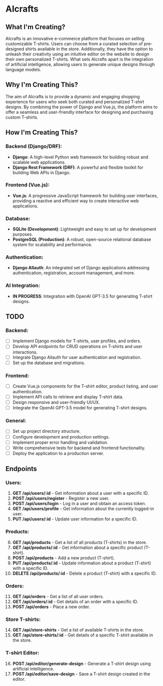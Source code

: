 # AIcrafts

## What I'm Creating?

AIcrafts is an innovative e-commerce platform that focuses on selling customizable T-shirts. Users can choose from a curated selection of pre-designed shirts available in the store. Additionally, they have the option to unleash their creativity using an intuitive editor on the website to design their own personalized T-shirts. What sets AIcrafts apart is the integration of artificial intelligence, allowing users to generate unique designs through language models.

## Why I'm Creating This?

The aim of AIcrafts is to provide a dynamic and engaging shopping experience for users who seek both curated and personalized T-shirt designs. By combining the power of Django and Vue.js, the platform aims to offer a seamless and user-friendly interface for designing and purchasing custom T-shirts.

## How I'm Creating This?

### Backend (Django/DRF):

- **Django**: A high-level Python web framework for building robust and scalable web applications.
- **Django Rest Framework (DRF)**: A powerful and flexible toolkit for building Web APIs in Django.

### Frontend (Vue.js):

- **Vue.js**: A progressive JavaScript framework for building user interfaces, providing a reactive and efficient way to create interactive web applications.

### Database:

- **SQLite (Development)**: Lightweight and easy to set up for development purposes.
- **PostgreSQL (Production)**: A robust, open-source relational database system for scalability and performance.

### Authentication:

- **Django Allauth**: An integrated set of Django applications addressing authentication, registration, account management, and more.

### AI Integration:

- **IN PROGRESS**: Integration with OpenAI GPT-3.5 for generating T-shirt designs.

## TODO

### Backend:

- [ ] Implement Django models for T-shirts, user profiles, and orders.
- [ ] Develop API endpoints for CRUD operations on T-shirts and user interactions.
- [ ] Integrate Django Allauth for user authentication and registration.
- [ ] Set up the database and migrations.

### Frontend:

- [ ] Create Vue.js components for the T-shirt editor, product listing, and user authentication.
- [ ] Implement API calls to retrieve and display T-shirt data.
- [ ] Design responsive and user-friendly UI/UX.
- [ ] Integrate the OpenAI GPT-3.5 model for generating T-shirt designs.

### General:

- [ ] Set up project directory structure.
- [ ] Configure development and production settings.
- [ ] Implement proper error handling and validation.
- [ ] Write comprehensive tests for backend and frontend functionality.
- [ ] Deploy the application to a production server.

## Endpoints

### Users:
1. **GET /api/users/:id** - Get information about a user with a specific ID.
2. **POST /api/users/register** - Register a new user.
3. **POST /api/users/login** - Log in a user and obtain an access token.
4. **GET /api/users/profile** - Get information about the currently logged-in user.
5. **PUT /api/users/:id** - Update user information for a specific ID.

### Products:
6. **GET /api/products** - Get a list of all products (T-shirts) in the store.
7. **GET /api/products/:id** - Get information about a specific product (T-shirt).
8. **POST /api/products** - Add a new product (T-shirt).
9. **PUT /api/products/:id** - Update information about a product (T-shirt) with a specific ID.
10. **DELETE /api/products/:id** - Delete a product (T-shirt) with a specific ID.

### Orders:
11. **GET /api/orders** - Get a list of all user orders.
12. **GET /api/orders/:id** - Get details of an order with a specific ID.
13. **POST /api/orders** - Place a new order.

### Store T-shirts:
14. **GET /api/store-shirts** - Get a list of available T-shirts in the store.
15. **GET /api/store-shirts/:id** - Get details of a specific T-shirt available in the store.

### T-shirt Editor:
16. **POST /api/editor/generate-design** - Generate a T-shirt design using artificial intelligence.
17. **POST /api/editor/save-design** - Save a T-shirt design created in the editor.
